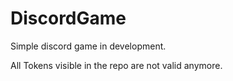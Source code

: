 # DiscordGame

Simple discord game in development.

All Tokens visible in the repo are not valid anymore.
